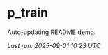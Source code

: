 # p_train

Auto-updating README demo.

<!--START_SECTION:status-->
_Last run: 2025-09-01 10:23 UTC_
<!--END_SECTION:status-->

























































































































































































































































































